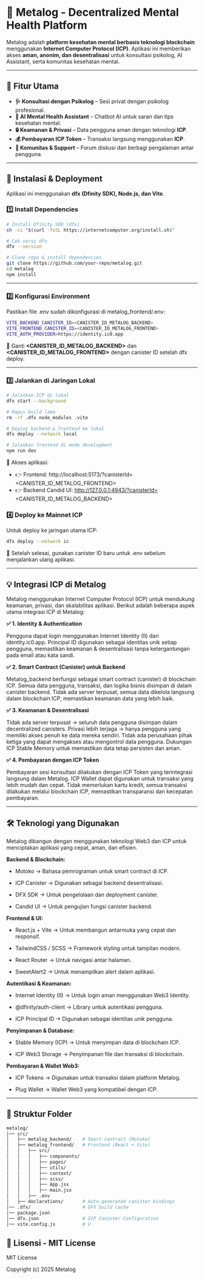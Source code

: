 # 🧠 **Metalog - Decentralized Mental Health Platform**

Metalog adalah **platform kesehatan mental berbasis teknologi blockchain** menggunakan **Internet Computer Protocol (ICP)**. Aplikasi ini memberikan akses **aman, anonim, dan desentralisasi** untuk konsultasi psikolog, AI Assistant, serta komunitas kesehatan mental.

---

## 🚀 **Fitur Utama**
- **🩺 Konsultasi dengan Psikolog** – Sesi privat dengan psikolog profesional.
- **🤖 AI Mental Health Assistant** – Chatbot AI untuk saran dan tips kesehatan mental.
- **🔒 Keamanan & Privasi** – Data pengguna aman dengan teknologi **ICP**.
- **💰 Pembayaran ICP Token** – Transaksi langsung menggunakan **ICP**.
- **💬 Komunitas & Support** – Forum diskusi dan berbagi pengalaman antar pengguna.

---

## 🔧 **Instalasi & Deployment**
Aplikasi ini menggunakan **dfx (Dfinity SDK), Node.js, dan Vite**.

### **1️⃣ Install Dependencies**
```sh
# Install Dfinity SDK (dfx)
sh -ci "$(curl -fsSL https://internetcomputer.org/install.sh)"

# Cek versi dfx
dfx --version

# Clone repo & install dependencies
git clone https://github.com/your-repo/metalog.git
cd metalog
npm install
```

---

### **2️⃣ Konfigurasi Environment**
Pastikan file .env sudah dikonfigurasi di metalog_frontend/.env:
```sh
VITE_BACKEND_CANISTER_ID=<CANISTER_ID_METALOG_BACKEND>
VITE_FRONTEND_CANISTER_ID=<CANISTER_ID_METALOG_FRONTEND>
VITE_AUTH_PROVIDER=https://identity.ic0.app
```
🔹 Ganti **<CANISTER_ID_METALOG_BACKEND>** dan **<CANISTER_ID_METALOG_FRONTEND>** dengan canister ID setelah dfx deploy.

---

### **3️⃣ Jalankan di Jaringan Lokal**
```sh
# Jalankan ICP di lokal
dfx start --background

# Hapus build lama
rm -rf .dfx node_modules .vite

# Deploy backend & frontend ke lokal
dfx deploy --network local

# Jalankan frontend di mode development
npm run dev
```

🔗 Akses aplikasi:
- 👉 Frontend: http://localhost:5173/?canisterId=<CANISTER_ID_METALOG_FRONTEND>
- 👉 Backend Candid UI: http://127.0.0.1:4943/?canisterId=<CANISTER_ID_METALOG_BACKEND>

### **4️⃣ Deploy ke Mainnet ICP**
Untuk deploy ke jaringan utama ICP:
```sh
dfx deploy --network ic
```
🔹 Setelah selesai, gunakan canister ID baru untuk .env sebelum menjalankan ulang aplikasi.

---

## **💡 Integrasi ICP di Metalog**

Metalog menggunakan Internet Computer Protocol (ICP) untuk mendukung keamanan, privasi, dan skalabilitas aplikasi. Berikut adalah beberapa aspek utama integrasi ICP di Metalog:

**✅ 1. Identity & Authentication**

Pengguna dapat login menggunakan Internet Identity (II) dari identity.ic0.app.
Principal ID digunakan sebagai identitas unik setiap pengguna, memastikan keamanan & desentralisasi tanpa ketergantungan pada email atau kata sandi.

**✅ 2. Smart Contract (Canister) untuk Backend**

Metalog_backend berfungsi sebagai smart contract (canister) di blockchain ICP.
Semua data pengguna, transaksi, dan logika bisnis disimpan di dalam canister backend.
Tidak ada server terpusat, semua data dikelola langsung dalam blockchain ICP, memastikan keamanan data yang lebih baik.

**✅ 3. Keamanan & Desentralisasi**

Tidak ada server terpusat → seluruh data pengguna disimpan dalam decentralized canisters.
Privasi lebih terjaga → hanya pengguna yang memiliki akses penuh ke data mereka sendiri.
Tidak ada perusahaan pihak ketiga yang dapat mengakses atau mengontrol data pengguna.
Dukungan ICP Stable Memory untuk memastikan data tetap persisten dan aman.

**✅ 4. Pembayaran dengan ICP Token**

Pembayaran sesi konsultasi dilakukan dengan ICP Token yang terintegrasi langsung dalam Metalog.
ICP Wallet dapat digunakan untuk transaksi yang lebih mudah dan cepat.
Tidak memerlukan kartu kredit, semua transaksi dilakukan melalui blockchain ICP, memastikan transparansi dan kecepatan pembayaran.

---

## **🛠 Teknologi yang Digunakan**
Metalog dibangun dengan menggunakan teknologi Web3 dan ICP untuk menciptakan aplikasi yang cepat, aman, dan efisien.

**Backend & Blockchain:**

- Motoko → Bahasa pemrograman untuk smart contract di ICP.

- ICP Canister → Digunakan sebagai backend desentralisasi.

- DFX SDK → Untuk pengelolaan dan deployment canister.

- Candid UI → Untuk pengujian fungsi canister backend.

**Frontend & UI:**

- React.js + Vite → Untuk membangun antarmuka yang cepat dan responsif.

- TailwindCSS / SCSS → Framework styling untuk tampilan modern.

- React Router → Untuk navigasi antar halaman.

- SweetAlert2 → Untuk menampilkan alert dalam aplikasi.

**Autentikasi & Keamanan:**
- Internet Identity (II) → Untuk login aman menggunakan Web3 Identity.

- @dfinity/auth-client → Library untuk autentikasi pengguna.

- ICP Principal ID → Digunakan sebagai identitas unik pengguna.

**Penyimpanan & Database:**

- Stable Memory (ICP) → Untuk menyimpan data di blockchain ICP.

- ICP Web3 Storage → Penyimpanan file dan transaksi di blockchain.

**Pembayaran & Wallet Web3:**

- ICP Tokens → Digunakan untuk transaksi dalam platform Metalog.

- Plug Wallet → Wallet Web3 yang kompatibel dengan ICP.

---

## 📂 **Struktur Folder**
```bash
metalog/
│── src/
│   ├── metalog_backend/    # Smart contract (Motoko)
│   ├── metalog_frontend/   # Frontend (React + Vite)
│   │   ├── src/
│   │   │   ├── components/
│   │   │   ├── pages/
│   │   │   ├── utils/
│   │   │   ├── context/
│   │   │   ├── scss/
│   │   │   ├── App.jsx
│   │   │   ├── main.jsx
│   │   ├── .env
│   ├── declarations/       # Auto-generated canister bindings
│── .dfx/                   # DFX build cache
│── package.json
│── dfx.json                # ICP Canister Configuration
│── vite.config.js          # V

```

## 📜 **Lisensi - MIT License**
MIT License

Copyright (c) 2025 Metalog